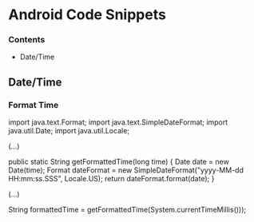 # Android Code Snippets

### Contents
+ Date/Time

## Date/Time

### Format Time
import java.text.Format;
import java.text.SimpleDateFormat;
import java.util.Date;
import java.util.Locale;

(...)

public static String getFormattedTime(long time) {
    Date date = new Date(time);
    Format dateFormat = new SimpleDateFormat("yyyy-MM-dd HH:mm:ss.SSS", Locale.US);
    return dateFormat.format(date);
}

(...)

String formattedTime = getFormattedTime(System.currentTimeMillis()));
